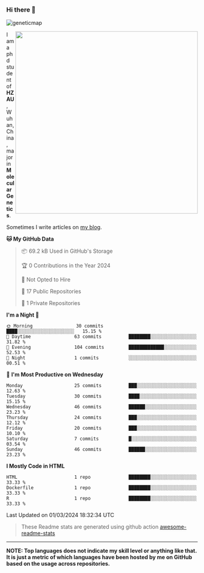 ### Hi there 👋

<!--
**Wangchangsh/Wangchangsh** is a ✨ _special_ ✨ repository because its `README.md` (this file) appears on your GitHub profile.

Here are some ideas to get you started:

- 🔭 I’m currently working on ...
- 🌱 I’m currently learning ...
- 👯 I’m looking to collaborate on ...
- 🤔 I’m looking for help with ...
- 💬 Ask me about ...
- 📫 How to reach me: ...
- 😄 Pronouns: ...
- ⚡ Fun fact: ...
-->

![geneticmap](https://cdn.jsdelivr.net/gh/Wangchangsh/image@main/molgenetics/Drosophila_Gene_Linkage_Map.6k3x642vc8c0.webp)


<img align="right" src="https://github-readme-stats.vercel.app/api?username=Wangchangsh&show_icons=true&hide_border=true&include_all_commits=true" width="480px">
     
I am a phd student of **HZAU**, Wuhan, China, major in **Molecular Genetics**.

Sometimes I write articles on [my blog](https://wangchangsheng.netlify.app/).


<!--START_SECTION:waka-->
**🐱 My GitHub Data** 

> 📦 69.2 kB Used in GitHub's Storage 
 > 
> 🏆 0 Contributions in the Year 2024
 > 
> 🚫 Not Opted to Hire
 > 
> 📜 17 Public Repositories 
 > 
> 🔑 1 Private Repositories 
 > 
**I'm a Night 🦉** 

```text
🌞 Morning                30 commits          ████░░░░░░░░░░░░░░░░░░░░░   15.15 % 
🌆 Daytime                63 commits          ████████░░░░░░░░░░░░░░░░░   31.82 % 
🌃 Evening                104 commits         █████████████░░░░░░░░░░░░   52.53 % 
🌙 Night                  1 commits           ░░░░░░░░░░░░░░░░░░░░░░░░░   00.51 % 
```
📅 **I'm Most Productive on Wednesday** 

```text
Monday                   25 commits          ███░░░░░░░░░░░░░░░░░░░░░░   12.63 % 
Tuesday                  30 commits          ████░░░░░░░░░░░░░░░░░░░░░   15.15 % 
Wednesday                46 commits          ██████░░░░░░░░░░░░░░░░░░░   23.23 % 
Thursday                 24 commits          ███░░░░░░░░░░░░░░░░░░░░░░   12.12 % 
Friday                   20 commits          ███░░░░░░░░░░░░░░░░░░░░░░   10.10 % 
Saturday                 7 commits           █░░░░░░░░░░░░░░░░░░░░░░░░   03.54 % 
Sunday                   46 commits          ██████░░░░░░░░░░░░░░░░░░░   23.23 % 
```


**I Mostly Code in HTML** 

```text
HTML                     1 repo              ████████░░░░░░░░░░░░░░░░░   33.33 % 
Dockerfile               1 repo              ████████░░░░░░░░░░░░░░░░░   33.33 % 
R                        1 repo              ████████░░░░░░░░░░░░░░░░░   33.33 % 
```




 Last Updated on 01/03/2024 18:32:34 UTC
<!--END_SECTION:waka-->

> These Readme stats are generated using github action [awesome-readme-stats](https://github.com/anmol098/waka-readme-stats)

-----

**NOTE: Top languages does not indicate my skill level or anything like that. It is just a metric of which languages have been hosted by me on GitHub based on the usage across repositories.**
